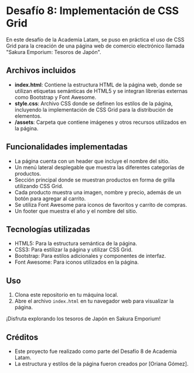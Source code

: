 # Desafío 8: Implementación de CSS Grid

En este desafío de la Academia Latam, se puso en práctica el uso de CSS Grid para la creación de una página web de comercio electrónico llamada "Sakura Emporium: Tesoros de Japón".

## Archivos incluidos

- **index.html**: Contiene la estructura HTML de la página web, donde se utilizan etiquetas semánticas de HTML5 y se integran librerías externas como Bootstrap y Font Awesome.
- **style.css**: Archivo CSS donde se definen los estilos de la página, incluyendo la implementación de CSS Grid para la distribución de elementos.
- **/assets**: Carpeta que contiene imágenes y otros recursos utilizados en la página.

## Funcionalidades implementadas

- La página cuenta con un header que incluye el nombre del sitio.
- Un menú lateral desplegable que muestra las diferentes categorías de productos.
- Sección principal donde se muestran productos en forma de grilla utilizando CSS Grid.
- Cada producto muestra una imagen, nombre y precio, además de un botón para agregar al carrito.
- Se utiliza Font Awesome para iconos de favoritos y carrito de compras.
- Un footer que muestra el año y el nombre del sitio.

## Tecnologías utilizadas

- HTML5: Para la estructura semántica de la página.
- CSS3: Para estilizar la página y utilizar CSS Grid.
- Bootstrap: Para estilos adicionales y componentes de interfaz.
- Font Awesome: Para iconos utilizados en la página.

## Uso

1. Clona este repositorio en tu máquina local.
2. Abre el archivo `index.html` en tu navegador web para visualizar la página.

¡Disfruta explorando los tesoros de Japón en Sakura Emporium!


## Créditos

- Este proyecto fue realizado como parte del Desafío 8 de Academia Latam.
- La estructura y estilos de la página fueron creados por [Oriana Gómez].
